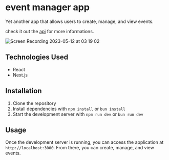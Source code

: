 # event manager app

Yet another app that allows users to create, manage, and view events.

check it out the [api](https://github.com/falcucci/event-manager-api) for more informations.

![Screen Recording 2023-05-12 at 03 19 02](https://github.com/falcucci/event-manager-app/assets/33763843/393b86b0-2675-4516-a749-db336e02290f)

## Technologies Used

 - React
 - Next.js

## Installation

1. Clone the repository
2. Install dependencies with `npm install` or `bun install`
3. Start the development server with `npm run dev` or `bun run dev`

## Usage

Once the development server is running, you can access the application at `http://localhost:3000`. From there, you can create, manage, and view events.

